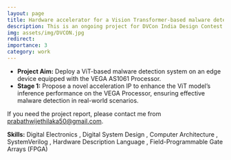 ```yaml
---
layout: page
title: Hardware accelerator for a Vision Transformer-based malware detection system on a VEGA Processor
description: This is an ongoing project for DVCon India Design Contest 2024. The project focuses on accelerating ViT-based malware detection on edge devices using the VEGA AS1061 Processor, which is based on the RISC-V ISA.
img: assets/img/DVCON.jpg
redirect:
importance: 3
category: work
---
```


- **Project Aim:** Deploy a ViT-based malware detection system on an edge device equipped with the VEGA AS1061 Processor.
- **Stage 1:** Propose a novel acceleration IP to enhance the ViT model’s inference performance on the VEGA Processor, ensuring effective malware detection in real-world scenarios.

If you need the project report, please contact me from [prabathwijethilaka50@gmail.com](mailto:prabathwijethilaka50@gmail.com).

**Skills:** Digital Electronics , Digital System Design , Computer Architecture , SystemVerilog , Hardware Description Language , Field-Programmable Gate Arrays (FPGA)

